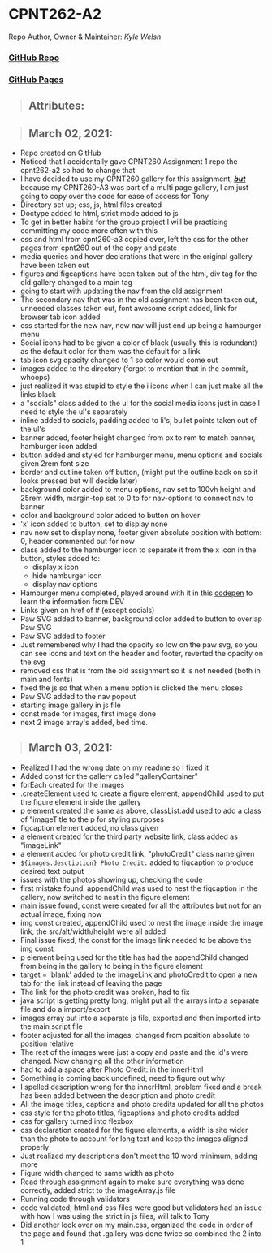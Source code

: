 # CPNT262-A2

Repo Author, Owner & Maintainer: <em>Kyle Welsh</em>

### [GitHub Repo](https://github.com/Kylewwelsh/cpnt262-a2)

### [GitHub Pages](https://kylewwelsh.github.io/cpnt262-a2/)

> ## Attributes:

> ## March 02, 2021:
- Repo created on GitHub
- Noticed that I accidentally gave CPNT260 Assignment 1 repo the cpnt262-a2 so had to change that
- I have decided to use my CPNT260 gallery for this assignment, <strong><em><u>but</u></em></strong> because my CPNT260-A3 was part of a multi page gallery, I am just going to copy over the code for ease of access for Tony
- Directory set up; css, js, html files created
- Doctype added to html, strict mode added to js
- To get in better habits for the group project I will be practicing committing my code more often with this
- css and html from cpnt260-a3 copied over, left the css for the other pages from cpnt260 out of the copy and paste
- media queries and hover declarations that were in the original gallery have been taken out
- figures and figcaptions have been taken out of the html, div tag for the old gallery changed to a main tag
- going to start with updating the nav from the old assignment
- The secondary nav that was in the old assignment has been taken out, unneeded classes taken out, font awesome script added, link for browser tab icon added
- css started for the new nav, new nav will just end up being a hamburger menu
- Social icons had to be given a color of black (usually this is redundant) as the default color for them was the default for a link
- tab icon svg opacity changed to 1 so color would come out
- images added to the directory (forgot to mention that in the commit, whoops)
- just realized it was stupid to style the i icons when I can just make all the links black
- a "socials" class added to the ul for the social media icons just in case I need to style the ul's separately
- inline added to socials, padding added to li's, bullet points taken out of the ul's
- banner added, footer height changed from px to rem to match banner, hamburger icon added
- button added and styled for hamburger menu, menu options and socials given 2rem font size
- border and outline taken off button, (might put the outline back on so it looks pressed but will decide later)
- background color added to menu options, nav set to 100vh height and 25rem width, margin-top set to 0 to for nav-options to connect nav to banner
- color and background color added to button on hover
- 'x' icon added to button, set to display none
- nav now set to display none, footer given absolute position with bottom: 0, header commented out for now
- class added to the hamburger icon to separate it from the x icon in the button, styles added to:
  - display x icon
  - hide hamburger icon
  - display nav options
- Hamburger menu completed, played around with it in this [codepen](https://codepen.io/kylewwelsh/full/yLVEYOK) to learn the information from DEV
- Links given an href of # (except socials)
- Paw SVG added to banner, background color added to button to overlap Paw SVG
- Paw SVG added to footer
- Just remembered why I had the opacity so low on the paw svg, so you can see icons and text on the header and footer, reverted the opacity on the svg
- removed css that is from the old assignment so it is not needed (both in main and fonts)
- fixed the js so that when a menu option is clicked the menu closes
- Paw SVG added to the nav popout
- starting image gallery in js file
- const made for images, first image done
- next 2 image array's added, bed time.
>## March 03, 2021:
- Realized I had the wrong date on my readme so I fixed it
- Added const for the gallery called "galleryContainer"
- forEach created for the images
- .createElement used to create a figure element, appendChild used to put the figure element inside the gallery
- p element created the same as above, classList.add used to add a class of "imageTitle to the p for styling purposes
- figcaption element added, no class given
- a element created for the third party website link, class added as "imageLink"
- a element added for photo credit link, "photoCredit" class name given
- `${images.desctiption} Photo Credit:` added to figcaption to produce desired text output
- issues with the photos showing up, checking the code
- first mistake found, appendChild was used to nest the figcaption in the gallery, now switched to nest in the figure element
- main issue found, const were created for all the attributes but not for an actual image, fixing now
- img const created, appendChild used to nest the image inside the image link, the src/alt/width/height were all added
- Final issue fixed, the const for the image link needed to be above the img const
- p element being used for the title has had the appendChild changed from being in the gallery to being in the figure element
- target = 'blank' added to the imageLink and photoCredit to open a new tab for the link instead of leaving the page
- The link for the photo credit was broken, had to fix
- java script is getting pretty long, might put all the arrays into a separate file and do a import/export
- images array put into a separate js file, exported and then imported into the main script file
- footer adjusted for all the images, changed from position absolute to position relative
- The rest of the images were just a copy and paste and the id's were changed. Now changing all the other information
- had to add a space after Photo Credit: in the innerHtml
- Something is coming back undefined, need to figure out why
- I spelled description wrong for the innerHtml, problem fixed and a break has been added between the description and photo credit
- All the image titles, captions and photo credits updated for all the photos
- css style for the photo titles, figcaptions and photo credits added
- css for gallery turned into flexbox
- css declaration created for the figure elements, a width is site wider than the photo to account for long text and keep the images aligned properly
- Just realized my descriptions don't meet the 10 word minimum, adding more
- Figure width changed to same width as photo
- Read through assignment again to make sure everything was done correctly, added strict to the imageArray.js file
- Running code through validators
- code validated, html and css files were good but validators had an issue with how I was using the strict in js files, will talk to Tony
- Did another look over on my main.css, organized the code in order of the page and found that .gallery was done twice so combined the 2 into 1